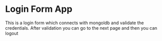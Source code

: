# Login Form App

This is a login form which connects with mongoldb and validate the credentials. 
After validation you can go to the next page and then you can logout
